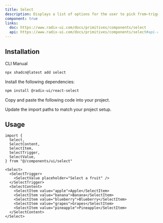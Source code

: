 ```yaml
---
title: Select
description: Displays a list of options for the user to pick from—triggered by a button.
component: true
links:
  doc: https://www.radix-ui.com/docs/primitives/components/select
  api: https://www.radix-ui.com/docs/primitives/components/select#api-reference
---
```


<ComponentPreview
  name="select-demo"
  title="A select with different options."
  description="A select with different options."
/>

## Installation

<CodeTabs>

<TabsList>
  <TabsTrigger value="cli">CLI</TabsTrigger>
  <TabsTrigger value="manual">Manual</TabsTrigger>
</TabsList>
<TabsContent value="cli">

```bash
npx shadcn@latest add select
```

</TabsContent>

<TabsContent value="manual">

<Steps>

<Step>Install the following dependencies:</Step>

```bash
npm install @radix-ui/react-select
```

<Step>Copy and paste the following code into your project.</Step>

<ComponentSource name="select" title="components/ui/select.tsx" />

<Step>Update the import paths to match your project setup.</Step>

</Steps>

</TabsContent>

</CodeTabs>

## Usage

```tsx showLineNumbers
import {
  Select,
  SelectContent,
  SelectItem,
  SelectTrigger,
  SelectValue,
} from "@/components/ui/select"
```

```tsx showLineNumbers
<Select>
  <SelectTrigger>
    <SelectValue placeholder="Select a fruit" />
  </SelectTrigger>
  <SelectContent>
    <SelectItem value="apple">Apple</SelectItem>
    <SelectItem value="banana">Banana</SelectItem>
    <SelectItem value="blueberry">Blueberry</SelectItem>
    <SelectItem value="grapes">Grapes</SelectItem>
    <SelectItem value="pineapple">Pineapple</SelectItem>
  </SelectContent>
</Select>
```
